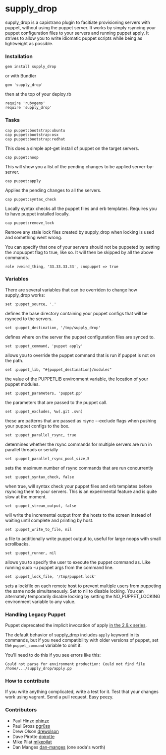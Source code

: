# supply_drop

supply_drop is a capistrano plugin to facitiate provisioning servers with puppet, without using the puppet server. It works by simply rsyncing your puppet configuration files to your servers and running puppet apply. It strives to allow you to write idiomatic puppet scripts while being as lightweight as possible.

### Installation

    gem install supply_drop

or with Bundler

    gem 'supply_drop'

then at the top of your deploy.rb

    require 'rubygems'
    require 'supply_drop'

### Tasks

    cap puppet:bootstrap:ubuntu
    cap puppet:bootstrap:osx
    cap puppet:bootstrap:redhat

This does a simple apt-get install of puppet on the target servers.

    cap puppet:noop

This will show you a list of the pending changes to be applied server-by-server.

    cap puppet:apply

Applies the pending changes to all the servers.

    cap puppet:syntax_check

Locally syntax checks all the puppet files and erb templates. Requires you to have puppet installed locally.

    cap puppet:remove_lock

Remove any stale lock files created by supply_drop when locking is used and something went wrong.


You can specify that one of your servers should not be puppeted by setting the :nopuppet flag to true, like so. It will then be skipped by all the above commands.

    role :weird_thing, '33.33.33.33', :nopuppet => true

### Variables

There are several variables that can be overriden to change how supply_drop works:

    set :puppet_source, '.'

defines the base directory containing your puppet configs that will be rsynced to the servers.

    set :puppet_destination, '/tmp/supply_drop'

defines where on the server the puppet configuration files are synced to.

    set :puppet_command, 'puppet apply'

allows you to override the puppet command that is run if puppet is not on the path.

    set :puppet_lib, "#{puppet_destination}/modules"

the value of the PUPPETLIB environment variable, the location of your puppet modules.

    set :puppet_parameters, 'puppet.pp'

the parameters that are passed to the puppet call.

    set :puppet_excludes, %w(.git .svn)

these are patterns that are passed as rsync --exclude flags when pushing your puppet configs to the box.

    set :puppet_parallel_rsync, true

determines whether the rsync commands for multiple servers are run in parallel threads or serially

    set :puppet_parallel_rsync_pool_size,5

sets the maximum number of rsync commands that are run concurrently

    set :puppet_syntax_check, false

when true, will syntax check your puppet files and erb templates before rsyncing them to your servers. This is an
experimental feature and is quite slow at the moment.

    set :puppet_stream_output, false

will write the incremental output from the hosts to the screen instead of waiting until complete and printing by host.

    set :puppet_write_to_file, nil

a file to additionally write puppet output to, useful for large noops with small scrollbacks.

    set :puppet_runner, nil

allows you to specify the user to execute the puppet command as. Like running sudo -u puppet args from the command line.

    set :puppet_lock_file, '/tmp/puppet.lock'

sets a lockfile on each remote host to prevent multiple users from puppeting the same node simultaneously. Set to nil to disable locking. You can alternately temporarily disable locking by setting the NO_PUPPET_LOCKING environment variable to any value.

### Handling Legacy Puppet

Puppet deprecated the implicit invocation of apply [in the 2.6.x series](https://github.com/puppetlabs/puppet/commit/a23cfd869f90ae4456dded6e5a1c82719b128f01).

The default behavior of supply_drop includes `apply` keyword in its commands, but if you need compatibility with older versions of puppet, set the `puppet_command` variable to omit it.

You'll need to do this if you see errors like this:

    Could not parse for environment production: Could not find file /home/.../supply_drop/apply.pp

### How to contribute

If you write anything complicated, write a test for it. Test that your changes work using vagrant. Send a pull request. Easy peezy.

### Contributors

* Paul Hinze [phinze](https://github.com/phinze "github")
* Paul Gross [pgr0ss](https://github.com/pgr0ss "github")
* Drew Olson [drewolson](https://github.com/drewolson "github")
* Dave Pirotte [dpirotte](https://github.com/dpirotte "github")
* Mike Pilat [mikepilat](https://github.com/mikepilat "github")
* Dan Manges [dan-manges](https://github.com/dan-manges "github") (one soda's worth)
